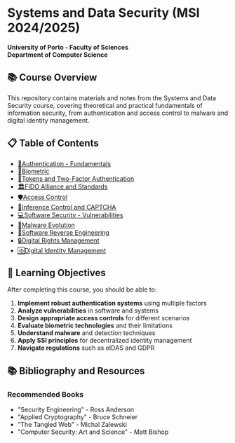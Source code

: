 # Systems and Data Security (MSI 2024/2025)
**University of Porto - Faculty of Sciences**  
**Department of Computer Science** 

## 📚 Course Overview
This repository contains materials and notes from the Systems and Data Security course, covering theoretical and practical fundamentals of information security, from authentication and access control to malware and digital identity management.

## 📋 Table of Contents

- [🔐Authentication - Fundamentals](./week1.md)
- [🧬Biometric](./week2.md)
- [💾Tokens and Two-Factor Authentication](./week3.md)
- [🏛️FIDO Alliance and Standards](./week4.md)
- [🛡️Access Control](./week5.md)
- [🤖Inference Control and CAPTCHA](./week6.md)
- [💻Software Security - Vulnerabilities](./week7.md)
- [🦠Malware Evolution](./week8.md)
- [🔧Software Reverse Engineering](./week9.md)
- [🔒Digital Rights Management](./week10.md)
- [🆔Digital Identity Management](./week11.md)

## 🎯 Learning Objectives

After completing this course, you should be able to:

1. **Implement robust authentication systems** using multiple factors
2. **Analyze vulnerabilities** in software and systems
3. **Design appropriate access controls** for different scenarios
4. **Evaluate biometric technologies** and their limitations
5. **Understand malware** and detection techniques
6. **Apply SSI principles** for decentralized identity management
7. **Navigate regulations** such as eIDAS and GDPR

## 📚 Bibliography and Resources

### Recommended Books
- "Security Engineering" - Ross Anderson
- "Applied Cryptography" - Bruce Schneier
- "The Tangled Web" - Michal Zalewski
- "Computer Security: Art and Science" - Matt Bishop
